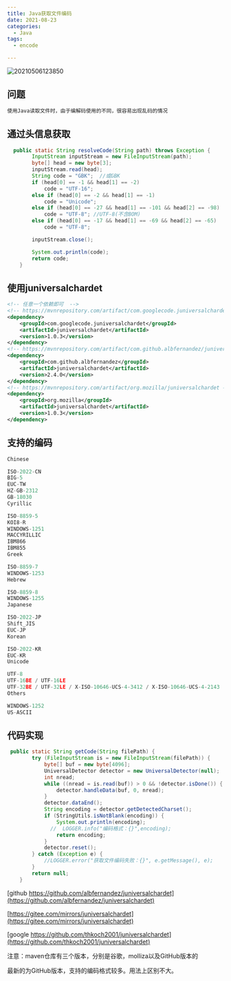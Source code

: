 ```yaml
---
title: Java获取文件编码
date: 2021-08-23
categories:
  - Java
tags:
  - encode

---
```



![20210506123850](https://gitee.com/snowyan/image/raw/master/md/20210506123850.png)

<!-- more -->

## 问题

```bash
使用Java读取文件时，由于编解码使用的不同，很容易出现乱码的情况
```

## 通过头信息获取

```java
  public static String resolveCode(String path) throws Exception {
        InputStream inputStream = new FileInputStream(path);
        byte[] head = new byte[3];
        inputStream.read(head);
        String code = "GBK";  //或GBK
        if (head[0] == -1 && head[1] == -2)
            code = "UTF-16";
        else if (head[0] == -2 && head[1] == -1)
            code = "Unicode";
        else if (head[0] == -27 && head[1] == -101 && head[2] == -98)
            code = "UTF-8"; //UTF-8(不含BOM)
        else if (head[0] == -17 && head[1] == -69 && head[2] == -65)
            code = "UTF-8";

        inputStream.close();

        System.out.println(code);
        return code;
    }
```

## 使用juniversalchardet

```xml
<!-- 任意一个依赖即可  -->
<!-- https://mvnrepository.com/artifact/com.googlecode.juniversalchardet/juniversalchardet -->
<dependency>
    <groupId>com.googlecode.juniversalchardet</groupId>
    <artifactId>juniversalchardet</artifactId>
    <version>1.0.3</version>
</dependency>
<!-- https://mvnrepository.com/artifact/com.github.albfernandez/juniversalchardet -->
<dependency>
    <groupId>com.github.albfernandez</groupId>
    <artifactId>juniversalchardet</artifactId>
    <version>2.4.0</version>
</dependency>
<!-- https://mvnrepository.com/artifact/org.mozilla/juniversalchardet -->
<dependency>
    <groupId>org.mozilla</groupId>
    <artifactId>juniversalchardet</artifactId>
    <version>1.0.3</version>
</dependency>
```

## 支持的编码

```js
Chinese

ISO-2022-CN
BIG-5
EUC-TW
HZ-GB-2312
GB-18030
Cyrillic

ISO-8859-5
KOI8-R
WINDOWS-1251
MACCYRILLIC
IBM866
IBM855
Greek

ISO-8859-7
WINDOWS-1253
Hebrew

ISO-8859-8
WINDOWS-1255
Japanese

ISO-2022-JP
Shift_JIS
EUC-JP
Korean

ISO-2022-KR
EUC-KR
Unicode

UTF-8
UTF-16BE / UTF-16LE
UTF-32BE / UTF-32LE / X-ISO-10646-UCS-4-3412 / X-ISO-10646-UCS-4-2143
Others

WINDOWS-1252
US-ASCII
```

## 代码实现

```java
 public static String getCode(String filePath) {
        try (FileInputStream is = new FileInputStream(filePath)) {
            byte[] buf = new byte[4096];
            UniversalDetector detector = new UniversalDetector(null);
            int nread;
            while ((nread = is.read(buf)) > 0 && !detector.isDone()) {
                detector.handleData(buf, 0, nread);
            }
            detector.dataEnd();
            String encoding = detector.getDetectedCharset();
            if (StringUtils.isNotBlank(encoding)) {
                System.out.println(encoding);
              //  LOGGER.info("编码格式：{}",encoding);
                return encoding;
            }
            detector.reset();
        } catch (Exception e) {
            //LOGGER.error("获取文件编码失败：{}", e.getMessage(), e);
        }
        return null;
    }
```

[github https://github.com/albfernandez/juniversalchardet](https://github.com/albfernandez/juniversalchardet)

[https://gitee.com/mirrors/juniversalchardet](https://gitee.com/mirrors/juniversalchardet)

[google https://github.com/thkoch2001/juniversalchardet](https://github.com/thkoch2001/juniversalchardet)

注意：maven仓库有三个版本，分别是谷歌，molliza以及GitHub版本的

最新的为GitHub版本，支持的编码格式较多。用法上区别不大。

